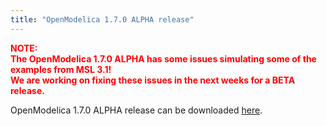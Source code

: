 ```yaml
---
title: "OpenModelica 1.7.0 ALPHA release"
---
```

<p><strong><span style="color: red;">NOTE:<br /> The OpenModelica 1.7.0 ALPHA has some issues simulating some of the examples from MSL 3.1!<br /> We are working on fixing these issues in the next weeks for a BETA release. </span></strong></p>
<p>OpenModelica 1.7.0 ALPHA release can be downloaded <a href="http://build.openmodelica.org/omc/builds/windows/releases/1.7.0-alpha/">here</a>.<br /><br /></p>
<p>&nbsp;</p>
<p>&nbsp;</p>